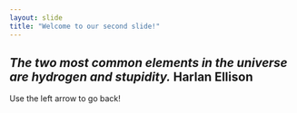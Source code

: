 ```yaml
---
layout: slide
title: "Welcome to our second slide!"
---
```

<i>The two most common elements in the universe are hydrogen and stupidity.</i> Harlan Ellison
---
Use the left arrow to go back!
